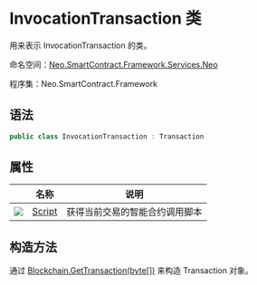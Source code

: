 # InvocationTransaction 类

用来表示 InvocationTransaction 的类。

命名空间：[Neo.SmartContract.Framework.Services.Neo](../neo.md)

程序集：Neo.SmartContract.Framework

## 语法

```c#
public class InvocationTransaction : Transaction
```

## 属性

|                                                        | 名称                                      | 说明                           |
| ------------------------------------------------------ | ----------------------------------------- | ------------------------------ |
| ![](https://i-msdn.sec.s-msft.com/dynimg/IC74937.jpeg) | [Script](InvocationTransaction/Script.md) | 获得当前交易的智能合约调用脚本 |

## 构造方法

通过 [Blockchain.GetTransaction(byte[])](Blockchain/GetTransaction.md) 来构造 Transaction 对象。
